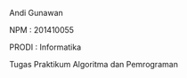 <!DOCTYPE html>
<html>
<head>
<body>
<p>Andi Gunawan</p>
<p>NPM : 201410055</p>
<p>PRODI : Informatika</p>
<p>Tugas Praktikum Algoritma dan Pemrograman</p>

</body>

